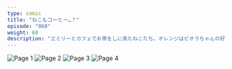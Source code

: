 ```yaml
---
type: comic
title: "ねこもコーヒー…？"
episode: "060"
weight: 60
description: "エミリーとカフェでお茶をしに来たねこたち。オレンジはビオラちゃんの好みの味を知り、背伸びしましたが裏目にでました… 😭"
---
```


![Page 1](name-1.jpg)
![Page 2](name-2.jpg)
![Page 3](name-3.jpg)
![Page 4](name-4.jpg)
